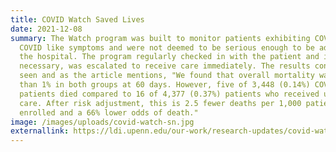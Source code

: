 ```yaml
---
title: COVID Watch Saved Lives
date: 2021-12-08
summary: The Watch program was built to monitor patients exhibiting COVID or
  COVID like symptoms and were not deemed to be serious enough to be admitted to
  the hospital. The program regularly checked in with the patient and if
  necessary, was escalated to receive care immediately. The results continue to
  seen and as the article mentions, "We found that overall mortality was less
  than 1% in both groups at 60 days. However, five of 3,448 (0.14%) COVID Watch
  patients died compared to 16 of 4,377 (0.37%) patients who received usual
  care. After risk adjustment, this is 2.5 fewer deaths per 1,000 patients
  enrolled and a 66% lower odds of death."
image: /images/uploads/covid-watch-sn.jpg
externallink: https://ldi.upenn.edu/our-work/research-updates/covid-watch-saved-lives/
---
```

